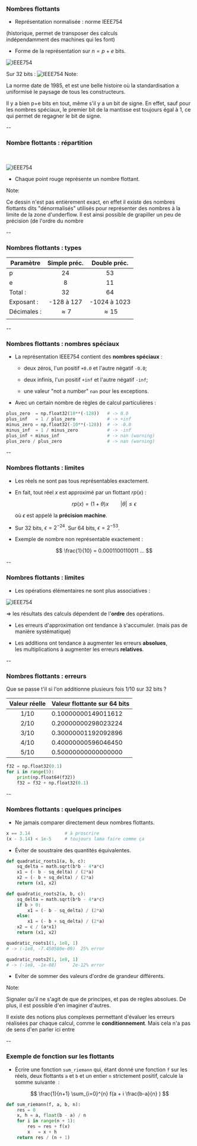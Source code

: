 ### Nombres flottants

- Représentation normalisée : norme IEEE754

(historique, permet de transposer des calculs \
indépendamment des machines qui les font)

- Forme de la représentation sur $n = p + e$ bits.

![IEEE754](data/images/ieee754_repr.png) <!-- .element: class="stretch" style="max-width: 60%;" -->

Sur 32 bits : ![IEEE754](data/images/ieee754_bits.png) <!-- .element: class="stretch" style="max-width: 90%;vertical-align: middle" -->
Note:

La norme date de 1985, et est une belle histoire où la standardisation
a uniformisé le paysage de tous les constructeurs.

Il y a bien p+e bits en tout, même s'il y a un bit de signe. En effet,
sauf pour les nombres spéciaux, le premier bit de la mantisse est
toujours égal à 1, ce qui permet de regagner le bit de signe.

--

### Nombre flottants : répartition

<p>&nbsp;<p>

![IEEE754](data/images/ieee754_overview.png) <!-- .element: class="stretch" style="max-width: 100%;" -->

- Chaque point rouge représente un nombre flottant.

Note:

Ce dessin n'est pas entièrement exact, en effet il existe des nombres
flottants dits "dénormalisés" utilisés pour représenter des nombres à
la limite de la zone d'underflow. Il est ainsi possible de grapiller
un peu de précision (de l'ordre du nombre

--

### Nombres flottants : types

| Paramètre   | Simple préc. | Double préc.|
|-------------|:------:|:------:|
| p           | 24     | 53     |
| e           | 8      | 11     |
| Total :     | 32     | 64     |
| Exposant :  | -128 à 127 | -1024 à 1023 |
| Décimales : | $\approx 7$ | $\approx 15$ |
||||

--

### Nombres flottants : nombres spéciaux

- La représentation IEEE754 contient des **nombres spéciaux**&nbsp;:

  - deux zéros, l'un positif `+0.0` et l'autre négatif `-0.0`;

  - deux infinis, l'un positif `+inf` et l'autre négatif `-inf`;

  - une valeur "not a number" `nan` pour les exceptions.

- Avec un certain nombre de règles de calcul particulières&nbsp;:

```python
plus_zero  = np.float32(10**(-128))   # -> 0.0
plus_inf   = 1 / plus_zero            # -> +inf
minus_zero = np.float32(-10**(-128))  # -> -0.0
minus_inf  = 1 / minus_zero           # -> -inf
plus_inf + minus_inf                  # -> nan (warning)
plus_zero / plus_zero                 # -> nan (warning)
```

--

### Nombres flottants : limites

- Les réels ne sont pas tous représentables exactement.

- En fait, tout réel $x$ est approximé par un flottant $rp(x)$&nbsp;:

  $$ rp(x) = (1 + \theta) x \qquad |\theta| \leq \epsilon $$

  où $\epsilon$ est appelé la **précision machine**.

- Sur 32 bits, $\epsilon = 2^{-24}$. Sur 64 bits, $\epsilon = 2^{-53}$.


- Exemple de nombre non représentable exactement&nbsp;:

  $$ \frac{1}{10} = 0.0001100110011 ... $$

--

### Nombres flottants : limites

- Les opérations élémentaires ne sont plus associatives :

![IEEE754](data/images/addition_assoc.png) <!-- .element: class="stretch" style="max-width: 100%; vertical-align:top" -->

  $\Rightarrow$ les résultats des calculs dépendent de l'**ordre** des opérations.

- Les erreurs d'approximation ont tendance à s'accumuler.
  (mais pas de manière systématique)

- Les additions ont tendance à augmenter les erreurs **absolues**, \
  les multiplications à augmenter les erreurs **relatives**.

--

### Nombres flottants : erreurs

Que se passe t'il si l'on additionne plusieurs fois 1/10 sur 32
bits ?

| Valeur réelle  | Valeur flottante sur 64 bits |
| :----: | --------------------- |
| 1/10 | 0.10000000149011612 |
| 2/10 | 0.20000000298023224 |
| 3/10 | 0.30000001192092896 |
| 4/10 | 0.40000000596046450 |
| 5/10 | 0.50000000000000000 |

```python
f32 = np.float32(0.1)
for i in range(5):
    print(np.float64(f32))
    f32 = f32 + np.float32(0.1)
```

--

### Nombres flottants : quelques principes

- Ne jamais comparer directement deux nombres flottants.

```python
x == 3.14             # à proscrire
(x - 3.14) < 1e-5     # toujours lama faire comme ça
```

- Éviter de soustraire des quantités équivalentes.

<div class="half">

```python
def quadratic_roots1(a, b, c):
    sq_delta = math.sqrt(b*b - 4*a*c)
    x1 = (- b - sq_delta) / (2*a)
    x2 = (- b + sq_delta) / (2*a)
    return (x1, x2)
```

</div>

<div class="half">

```python
def quadratic_roots2(a, b, c):
    sq_delta = math.sqrt(b*b - 4*a*c)
    if b > 0:
        x1 = (- b - sq_delta) / (2*a)
    else:
        x1 = (- b + sq_delta) / (2*a)
    x2 = c / (a*x1)
    return (x1, x2)
```

</div>

<div class="half">

```python
quadratic_roots1(1, 1e8, 1)
# -> (-1e8, -7.450580e-09)  25% error
```

</div>

<div class="half">

```python
quadratic_roots2(1, 1e8, 1)
# -> (-1e8, -1e-08)      2e-12% error
```

</div>

- Eviter de sommer des valeurs d'ordre de grandeur différents.

Note:

Signaler qu'il ne s'agit de que de principes, et pas de règles
absolues. De plus, il est possible d'en imaginer d'autres.

Il existe des notions plus complexes permettant d'évaluer les erreurs
réalisées par chaque calcul, comme le **conditionnement**. Mais cela n'a pas de sens d'en parler ici entre

--

### Exemple de fonction sur les flottants

- Écrire une fonction `sum_riemann` qui, étant donné une fonction `f`
  sur les réels, deux flottants `a` et `b` et un entier `n`
  strictement positif, calcule la somme suivante &nbsp;:

$$ \frac{1}{n+1} \sum_{i=0}^{n} f(a + i \frac{b-a}{n} ) $$

```python
def sum_riemann(f, a, b, n):
    res = 0
    x, h = a, float(b - a) / n
    for i in range(n + 1):
        res = res + f(x)
        x   = x + h
    return res / (n + 1)
```
<!-- .element: class="fragment" data-fragment-index="1" -->
